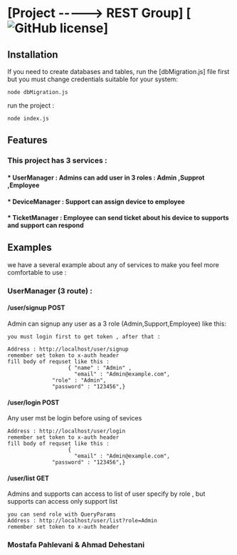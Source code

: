 # [Project -----> REST Group] [![GitHub license](https://img.shields.io/badge/license-MIT-blue.svg)]

## Installation

If you need to create databases and tables, run the [dbMigration.js] file first
but you must change credentials suitable for your system:
```
node dbMigration.js
```
run the project :
```
node index.js
```

## Features

### This project has 3 services :
#### * UserManager : Admins can add user in 3 roles : Admin ,Supprot ,Employee
#### * DeviceManager : Support can assign device to employee
#### * TicketManager : Employee can send ticket about his device to supports and support can respond

## Examples
we have a several example about any of services to make you feel more comfortable to use :

### UserManager (3 route) :

#### /user/signup   POST
Admin can signup any user as a 3 role (Admin,Support,Employee) like this:
```
you must login first to get token , after that :

Address : http://localhost/user/signup
remember set token to x-auth header
fill body of requset like this :
                   { "name" : "Admin" ,
                     "email" : "Admin@example.com",
	          "role" : "Admin",
	          "password" : "123456",}
```

#### /user/login     POST
Any user mst be login before using of sevices
```
Address : http://localhost/user/login
remember set token to x-auth header
fill body of requset like this :
                   { 
                     "email" : "Admin@example.com",
	          "password" : "123456",}
```
#### /user/list        GET
Admins and supports can access to list of user specify by role , but supports can access only support list
```
you can send role with QueryParams
Address : http://localhost/user/list?role=Admin
remember set token to x-auth header
```






### Mostafa Pahlevani & Ahmad Dehestani